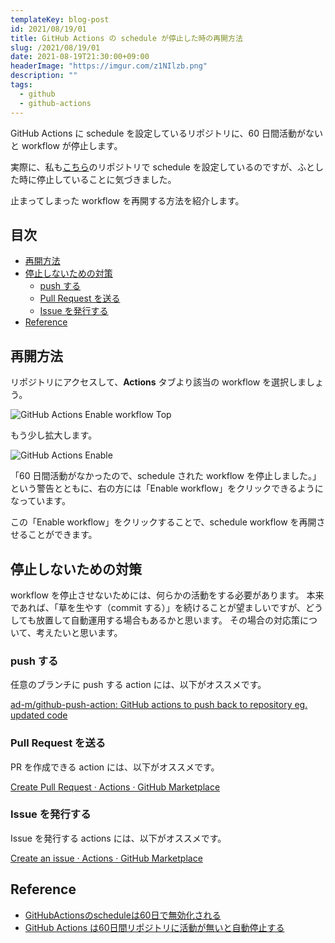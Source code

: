 ```yaml
---
templateKey: blog-post
id: 2021/08/19/01
title: GitHub Actions の schedule が停止した時の再開方法
slug: /2021/08/19/01
date: 2021-08-19T21:30:00+09:00
headerImage: "https://imgur.com/z1NIlzb.png"
description: ""
tags:
  - github
  - github-actions
---
```


GitHub Actions に schedule を設定しているリポジトリに、60 日間活動がないと workflow が停止します。

実際に、私も[こちら](https://github.com/ymmmtym/templates/actions/workflows/update_submodules.yml)のリポジトリで schedule を設定しているのですが、ふとした時に停止していることに気づきました。

止まってしまった workflow を再開する方法を紹介します。

## 目次
<!-- START doctoc generated TOC please keep comment here to allow auto update -->
<!-- DON'T EDIT THIS SECTION, INSTEAD RE-RUN doctoc TO UPDATE -->


- [再開方法](#%E5%86%8D%E9%96%8B%E6%96%B9%E6%B3%95)
- [停止しないための対策](#%E5%81%9C%E6%AD%A2%E3%81%97%E3%81%AA%E3%81%84%E3%81%9F%E3%82%81%E3%81%AE%E5%AF%BE%E7%AD%96)
  - [push する](#push-%E3%81%99%E3%82%8B)
  - [Pull Request を送る](#pull-request-%E3%82%92%E9%80%81%E3%82%8B)
  - [Issue を発行する](#issue-%E3%82%92%E7%99%BA%E8%A1%8C%E3%81%99%E3%82%8B)
- [Reference](#reference)

<!-- END doctoc generated TOC please keep comment here to allow auto update -->

## 再開方法

リポジトリにアクセスして、**Actions** タブより該当の workflow を選択しましょう。

![GitHub Actions Enable workflow Top](https://imgur.com/z1NIlzb.png)

もう少し拡大します。

![GitHub Actions Enable](https://imgur.com/2xJSw88.png)

「60 日間活動がなかったので、schedule された workflow を停止しました。」という警告とともに、右の方には「Enable workflow」をクリックできるようになっています。

この「Enable workflow」をクリックすることで、schedule workflow を再開させることができます。

## 停止しないための対策

workflow を停止させないためには、何らかの活動をする必要があります。
本来であれば、「草を生やす（commit する）」を続けることが望ましいですが、どうしても放置して自動運用する場合もあるかと思います。
その場合の対応策について、考えたいと思います。

### push する

任意のブランチに push する action には、以下がオススメです。

[ad-m/github-push-action: GitHub actions to push back to repository eg. updated code](https://github.com/ad-m/github-push-action)

### Pull Request を送る

PR を作成できる action には、以下がオススメです。

[Create Pull Request · Actions · GitHub Marketplace](https://github.com/marketplace/actions/create-pull-request)

### Issue を発行する

Issue を発行する actions には、以下がオススメです。

[Create an issue · Actions · GitHub Marketplace](https://github.com/marketplace/actions/create-an-issue)

## Reference

- [GitHubActionsのscheduleは60日で無効化される](https://zenn.dev/goryudyuma/articles/6a17d087dd1bb3)
- [GitHub Actions は60日間リポジトリに活動が無いと自動停止する](https://zenn.dev/hellorusk/articles/fc6d4696f5b269)
